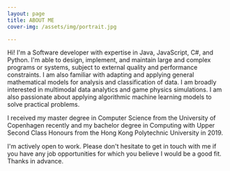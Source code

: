 ```yaml
---
layout: page
title: ABOUT ME
cover-img: /assets/img/portrait.jpg

---
```


Hi! I'm a Software developer with expertise in Java, JavaScript, C#, and Python. I'm able to design, implement, and maintain large and complex programs or systems, subject to external quality and performance constraints. I am also familiar with adapting and applying general mathematical models for analysis and classification of data. I am broadly interested in multimodal data analytics and game physics simulations. I am also passionate about applying algorithmic machine learning models to solve practical problems.

I received my master degree in Computer Science from the University of Copenhagen recently and my bachelor degree in Computing with Upper Second Class Honours from the Hong Kong Polytechnic University in 2019.

I'm actively open to work. Please don't hesitate to get in touch with me if you have any job opportunities for which you believe I would be a good fit.
Thanks in advance.
